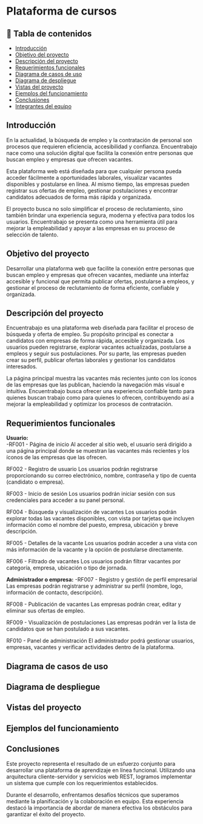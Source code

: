 # Plataforma de cursos

## 📄 **Tabla de contenidos** 
- [Introducción](#introducción)
- [Objetivo del proyecto](#objetivo-del-proyecto)
- [Descripción del proyecto](#descripción-del-proyecto)
- [Requerimientos funcionales](#requerimientos-funcionales)
- [Diagrama de casos de uso](#diagrama-de-casos-de-uso)
- [Diagrama de despliegue](#diagrama-de-despliegue)
- [Vistas del proyecto](#vistas-del-proyecto)
- [Ejemplos del funcionamiento](#ejemplos-del-funcionamiento)
- [Conclusiones](#conclusiones)
- [Integrantes del equipo](#integrantes-del-equipo)

## **Introducción**
En la actualidad, la búsqueda de empleo y la contratación de personal son procesos que requieren eficiencia, accesibilidad y confianza. Encuentrabajo nace como una solución digital que facilita la conexión entre personas que buscan empleo y empresas que ofrecen vacantes.

Esta plataforma web está diseñada para que cualquier persona pueda acceder fácilmente a oportunidades laborales, visualizar vacantes disponibles y postularse en línea. Al mismo tiempo, las empresas pueden registrar sus ofertas de empleo, gestionar postulaciones y encontrar candidatos adecuados de forma más rápida y organizada.

El proyecto busca no solo simplificar el proceso de reclutamiento, sino también brindar una experiencia segura, moderna y efectiva para todos los usuarios. Encuentrabajo se presenta como una herramienta útil para mejorar la empleabilidad y apoyar a las empresas en su proceso de selección de talento.

## **Objetivo del proyecto**
Desarrollar una plataforma web que facilite la conexión entre personas que buscan empleo y empresas que ofrecen vacantes, mediante una interfaz accesible y funcional que permita publicar ofertas, postularse a empleos, y gestionar el proceso de reclutamiento de forma eficiente, confiable y organizada.

## **Descripción del proyecto**
Encuentrabajo es una plataforma web diseñada para facilitar el proceso de búsqueda y oferta de empleo. Su propósito principal es conectar a candidatos con empresas de forma rápida, accesible y organizada. Los usuarios pueden registrarse, explorar vacantes actualizadas, postularse a empleos y seguir sus postulaciones. Por su parte, las empresas pueden crear su perfil, publicar ofertas laborales y gestionar los candidatos interesados.

La página principal muestra las vacantes más recientes junto con los íconos de las empresas que las publican, haciendo la navegación más visual e intuitiva. Encuentrabajo busca ofrecer una experiencia confiable tanto para quienes buscan trabajo como para quienes lo ofrecen, contribuyendo así a mejorar la empleabilidad y optimizar los procesos de contratación.
## **Requerimientos funcionales**
**Usuario:** <br>
-RF001 - Página de inicio
Al acceder al sitio web, el usuario será dirigido a una página principal donde se muestran las vacantes más recientes y los íconos de las empresas que las ofrecen.

RF002 - Registro de usuario
Los usuarios podrán registrarse proporcionando su correo electrónico, nombre, contraseña y tipo de cuenta (candidato o empresa).

RF003 - Inicio de sesión
Los usuarios podrán iniciar sesión con sus credenciales para acceder a su panel personal.

RF004 - Búsqueda y visualización de vacantes
Los usuarios podrán explorar todas las vacantes disponibles, con vista por tarjetas que incluyen información como el nombre del puesto, empresa, ubicación y breve descripción.

RF005 - Detalles de la vacante
Los usuarios podrán acceder a una vista con más información de la vacante y la opción de postularse directamente.

RF006 - Filtrado de vacantes
Los usuarios podrán filtrar vacantes por categoría, empresa, ubicación o tipo de jornada.

**Administrador o empresa:**
-RF007 - Registro y gestión de perfil empresarial
Las empresas podrán registrarse y administrar su perfil (nombre, logo, información de contacto, descripción).

RF008 - Publicación de vacantes
Las empresas podrán crear, editar y eliminar sus ofertas de empleo.

RF009 - Visualización de postulaciones
Las empresas podrán ver la lista de candidatos que se han postulado a sus vacantes.

RF010 - Panel de administración
El administrador podrá gestionar usuarios, empresas, vacantes y verificar actividades dentro de la plataforma.



## **Diagrama de casos de uso**


## **Diagrama de despliegue**


## **Vistas del proyecto**


## **Ejemplos del funcionamiento**


## **Conclusiones**
Este proyecto representa el resultado de un esfuerzo conjunto para desarrollar una plataforma de aprendizaje en línea funcional. Utilizando una arquitectura cliente-servidor y servicios web REST, logramos implementar un sistema que cumple con los requerimientos establecidos.

Durante el desarrollo, enfrentamos desafíos técnicos que superamos mediante la planificación y la colaboración en equipo. Esta experiencia destacó la importancia de abordar de manera efectiva los obstáculos para garantizar el éxito del proyecto.


